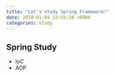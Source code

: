 ```yaml
---
title: "Let's study Spring Framework!"
date: 2020-01-04 22:55:28 +0900
categories: study
---
```


## Spring Study

* IoC
* AOP